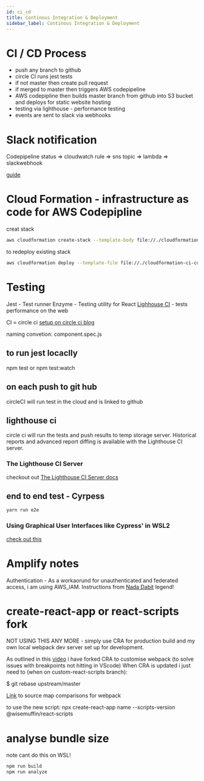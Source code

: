 ```yaml
---
id: ci_cd
title: Continous Integration & Deployment
sidebar_label: Continous Integration & Deployment
---
```


# CI / CD Process

- push any branch to github
- circle CI runs jest tests
- if not master then create pull request
- if merged to master then triggers AWS codepipeline
- AWS codepipline then builds master branch from github into S3 bucket and deploys for static website hosting
- testing via lighthouse - performance testing
- events are sent to slack via webhooks

# Slack notification

Codepipeline status => cloudwatch rule => sns topic => lambda => slackwebhook

[guide](https://dev.to/alex_barashkov/how-to-send-aws-cloudwatch-alarms-to-slack-596e)

# Cloud Formation - infrastructure as code for AWS Codepipline

creat stack

```bash
aws cloudformation create-stack --template-body file://./cloudformation-ci-cd.yml --stack-name wisemuffin-ci-cd --parameters ParameterKey=ProjectSource,ParameterValue="https://github.com/wisemuffin/wisemuffin-viz2" ParameterKey=GithubOwner,ParameterValue=wisemuffin ParameterKey=GithubRepo,ParameterValue=wisemuffin-viz2 ParameterKey=GithubOAuthToken,ParameterValue=\$WISEMUFFIN_GITHUB_OAUTH --capabilities CAPABILITY_IAM
```

to redeploy existing stack

```bash
aws cloudformation deploy --template-file file://./cloudformation-ci-cd.yml --stack-name wisemuffin-ci-cd
```

# Testing

Jest - Test runner
Enzyme - Testing utility for React
[Lighhouse CI](https://github.com/GoogleChrome/lighthouse-ci/blob/master/docs/getting-started.md) - tests performance on the web

CI = circle ci
[setup on circle ci blog](https://circleci.com/blog/continuously-testing-react-applications-with-jest-and-enzyme/)

naming convetion: component.spec.js

## to run jest locaclly

npm test
or npm test:watch

## on each push to git hub

circleCI will run test in the cloud and is linked to github

## lighthouse ci

circle ci will run the tests and push results to temp storage server.
Historical reports and advanced report diffing is available with the Lighthouse CI server.

### The Lighthouse CI Server

checkout out [The Lighthouse CI Server docs](https://github.com/GoogleChrome/lighthouse-ci/blob/master/docs/getting-started.md)

## end to end test - Cyrpess

```bash
yarn run e2e
```

### Using Graphical User Interfaces like Cypress' in WSL2

[check out this](https://dev.to/nickymeuleman/using-graphical-user-interfaces-like-cypress-in-wsl2-249j)

# Amplify notes

Authentication - As a workaorund for unauthenticated and federated access, i am using AWS_IAM. Instructions from [Nada Dabit](https://github.com/dabit3/appsync-auth-and-unauth) legend!

# create-react-app or react-scripts fork

NOT USING THIS ANY MORE - simply use CRA for production build and my own local webpack dev server set up for development.

As outlined in this [video](https://www.youtube.com/watch?v=I22TW-33dDE) i have forked CRA to customise webpack (to solve issues with breakpoints not hitting in VScode)
When CRA is updated i just need to (when on custom-react-scripts branch):

\$ git rebase upstream/master

[Link](https://webpack.js.org/configuration/devtool/) to source map comparisons for webpack

to use the new script:
npx create-react-app name --scripts-version @wisemuffin/react-scripts

# analyse bundle size

note cant do this on WSL!

```bash
npm run build
npm run analyze
```
